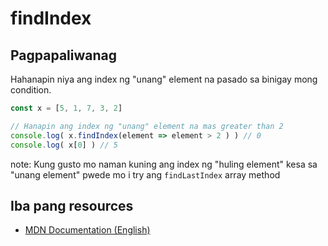 # findIndex

## Pagpapaliwanag

Hahanapin niya ang index ng "unang" element na pasado sa binigay mong condition.

```javascript
const x = [5, 1, 7, 3, 2]

// Hanapin ang index ng "unang" element na mas greater than 2 
console.log( x.findIndex(element => element > 2 ) ) // 0
console.log( x[0] ) // 5
```

note: Kung gusto mo naman kuning ang index ng "huling element" kesa sa "unang element" pwede mo i try ang `findLastIndex` array method

## Iba pang resources
- [MDN Documentation (English)](https://developer.mozilla.org/en-US/docs/Web/JavaScript/Reference/Global_Objects/Array/findIndex)
